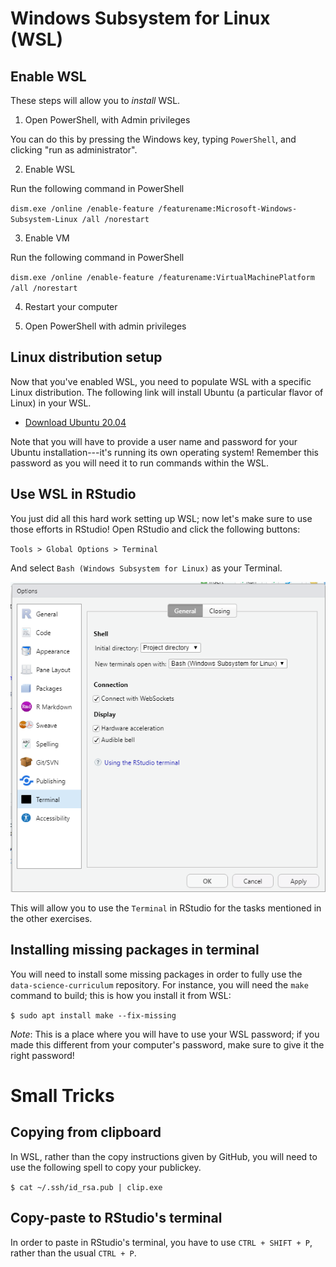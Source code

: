 # Windows Subsystem for Linux (WSL)
<!-- -------------------------------------------------- -->

## Enable WSL
<!-- ------------------------- -->

These steps will allow you to *install* WSL.

1. Open PowerShell, with Admin privileges

You can do this by pressing the Windows key, typing `PowerShell`, and clicking "run as administrator".

2. Enable WSL

Run the following command in PowerShell

`dism.exe /online /enable-feature /featurename:Microsoft-Windows-Subsystem-Linux /all /norestart`

3. Enable VM

Run the following command in PowerShell

`dism.exe /online /enable-feature /featurename:VirtualMachinePlatform /all /norestart`

4. Restart your computer

5. Open PowerShell with admin privileges

## Linux distribution setup
<!-- ------------------------- -->

Now that you've enabled WSL, you need to populate WSL with a specific Linux distribution. The following link will install Ubuntu (a particular flavor of Linux) in your WSL.

- [Download Ubuntu 20.04](https://aka.ms/wslubuntu2004)

Note that you will have to provide a user name and password for your Ubuntu installation---it's running its own operating system! Remember this password as you will need it to run commands within the WSL.

## Use WSL in RStudio
<!-- ------------------------- -->

You just did all this hard work setting up WSL; now let's make sure to use those efforts in RStudio! Open RStudio and click the following buttons:

`Tools > Global Options > Terminal`

And select `Bash (Windows Subsystem for Linux)` as your Terminal.

![RStudio](./images/rstudio-terminal-wsl.png)

This will allow you to use the `Terminal` in RStudio for the tasks mentioned in the other exercises.

## Installing missing packages in terminal
<!-- ------------------------- -->

You will need to install some missing packages in order to fully use the `data-science-curriculum` repository. For instance, you will need the `make` command to build; this is how you install it from WSL:

`$ sudo apt install make --fix-missing`

*Note*: This is a place where you will have to use your WSL password; if you made this different from your computer's password, make sure to give it the right password!

# Small Tricks
<!-- -------------------------------------------------- -->

## Copying from clipboard
<!-- ------------------------- -->

In WSL, rather than the copy instructions given by GitHub, you will need to use the following spell to copy your publickey.

`$ cat ~/.ssh/id_rsa.pub | clip.exe`

## Copy-paste to RStudio's terminal
<!-- ------------------------- -->

In order to paste in RStudio's terminal, you have to use `CTRL + SHIFT + P`, rather than the usual `CTRL + P`.

